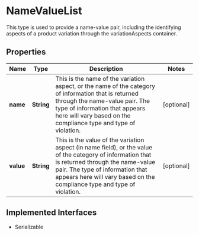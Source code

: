 

# NameValueList

This type is used to provide a name-value pair, including the identifying aspects of a product variation through the variationAspects container.
## Properties

Name | Type | Description | Notes
------------ | ------------- | ------------- | -------------
**name** | **String** | This is the name of the variation aspect, or the name of the category of information that is returned through the name-value pair. The type of information that appears here will vary based on the compliance type and type of violation. |  [optional]
**value** | **String** | This is the value of the variation aspect (in name field), or the value of the category of information that is returned through the name-value pair. The type of information that appears here will vary based on the compliance type and type of violation. |  [optional]


## Implemented Interfaces

* Serializable


